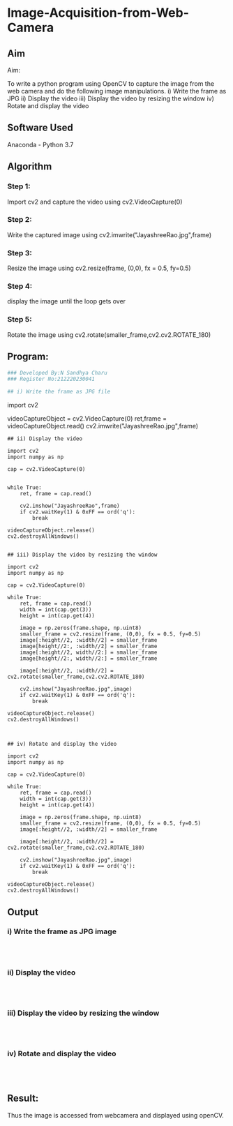 # Image-Acquisition-from-Web-Camera
## Aim
 
Aim:
 
To write a python program using OpenCV to capture the image from the web camera and do the following image manipulations.
i) Write the frame as JPG 
ii) Display the video 
iii) Display the video by resizing the window
iv) Rotate and display the video

## Software Used
Anaconda - Python 3.7
## Algorithm
### Step 1:
Import cv2 and capture the video using cv2.VideoCapture(0)
### Step 2:
Write the captured image using cv2.imwrite("JayashreeRao.jpg",frame)
### Step 3:
Resize the image using cv2.resize(frame, (0,0), fx = 0.5, fy=0.5)
### Step 4:
display the image until the loop gets over
### Step 5:

Rotate the image using cv2.rotate(smaller_frame,cv2.cv2.ROTATE_180)
## Program:
``` Python
### Developed By:N Sandhya Charu
### Register No:212220230041

## i) Write the frame as JPG file
```
import cv2

videoCaptureObject = cv2.VideoCapture(0)
ret,frame = videoCaptureObject.read()
cv2.imwrite("JayashreeRao.jpg",frame)

```
## ii) Display the video

import cv2
import numpy as np

cap = cv2.VideoCapture(0)


while True:
    ret, frame = cap.read()

    cv2.imshow("JayashreeRao",frame)
    if cv2.waitKey(1) & 0xFF == ord('q'):
        break

videoCaptureObject.release()
cv2.destroyAllWindows()


## iii) Display the video by resizing the window

import cv2
import numpy as np

cap = cv2.VideoCapture(0)

while True:
    ret, frame = cap.read()
    width = int(cap.get(3))
    height = int(cap.get(4))
    
    image = np.zeros(frame.shape, np.uint8)
    smaller_frame = cv2.resize(frame, (0,0), fx = 0.5, fy=0.5)
    image[:height//2, :width//2] = smaller_frame
    image[height//2:, :width//2] = smaller_frame
    image[:height//2, width//2:] = smaller_frame
    image[height//2:, width//2:] = smaller_frame

    image[:height//2, :width//2] = cv2.rotate(smaller_frame,cv2.cv2.ROTATE_180)

    cv2.imshow("JayashreeRao.jpg",image)
    if cv2.waitKey(1) & 0xFF == ord('q'):
        break

videoCaptureObject.release()
cv2.destroyAllWindows()



## iv) Rotate and display the video

import cv2
import numpy as np

cap = cv2.VideoCapture(0)

while True:
    ret, frame = cap.read()
    width = int(cap.get(3))
    height = int(cap.get(4))
    
    image = np.zeros(frame.shape, np.uint8)
    smaller_frame = cv2.resize(frame, (0,0), fx = 0.5, fy=0.5)
    image[:height//2, :width//2] = smaller_frame

    image[:height//2, :width//2] = cv2.rotate(smaller_frame,cv2.cv2.ROTATE_180)

    cv2.imshow("JayashreeRao.jpg",image)
    if cv2.waitKey(1) & 0xFF == ord('q'):
        break

videoCaptureObject.release()
cv2.destroyAllWindows()

```
## Output

### i) Write the frame as JPG image
</br>
</br>


### ii) Display the video
</br>
</br>


### iii) Display the video by resizing the window
</br>
</br>



### iv) Rotate and display the video
</br>
</br>





## Result:
Thus the image is accessed from webcamera and displayed using openCV.
